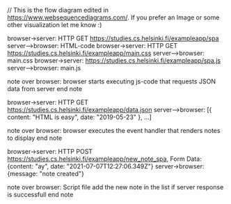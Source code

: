 // This is the flow diagram edited in https://www.websequencediagrams.com/. If you prefer an Image or some other visualization let me know :)

browser->server: HTTP GET https://studies.cs.helsinki.fi/exampleapp/spa
server-->browser: HTML-code
browser->server: HTTP GET https://studies.cs.helsinki.fi/exampleapp/main.css
server-->browser: main.css
browser->server: https://studies.cs.helsinki.fi/exampleapp/spa.js
server-->browser: main.js

note over browser:
browser starts executing js-code
that requests JSON data from server 
end note

browser->server: HTTP GET https://studies.cs.helsinki.fi/exampleapp/data.json
server-->browser: [{ content: "HTML is easy", date: "2019-05-23" }, ...]


note over browser:
browser executes the event handler
that renders notes to display
end note

browser->server: HTTP POST https://studies.cs.helsinki.fi/exampleapp/new_note_spa, Form Data: {content: "ay", date: "2021-07-07T12:27:06.349Z"}
server->browser: {message: "note created"}

note over browser:
Script file add the new note in the list if server response is successfull
end note
